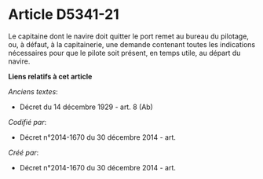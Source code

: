 # Article D5341-21

Le capitaine dont le navire doit quitter le port remet au bureau du pilotage, ou, à défaut, à la capitainerie, une demande
contenant toutes les indications nécessaires pour que le pilote soit présent, en temps utile, au départ du navire.

**Liens relatifs à cet article**

_Anciens textes_:

  - Décret du 14 décembre 1929 - art. 8 (Ab)

_Codifié par_:

  - Décret n°2014-1670 du 30 décembre 2014 - art.

_Créé par_:

  - Décret n°2014-1670 du 30 décembre 2014 - art.
